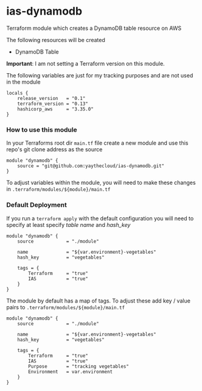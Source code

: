# ias-dynamodb

Terraform module which creates a DynamoDB table resource on AWS

The following resources will be created 

  - DynamoDB Table

**Important**: I am not setting a Terraform version on this module. 

The following variables are just for my tracking purposes and are not used in the module

```
locals {
    release_version   = "0.1"
    terraform_version = "0.13"
    hashicorp_aws     = "3.35.0"
}
```

### How to use this module

In your Terraforms root dir ```main.tf``` file create a new module and use this repo's git clone address as the source

```
module "dynamodb" {
    source = "git@github.com:yaythecloud/ias-dynamodb.git"
}
```

To adjust variables within the module, you will need to make these changes in ```.terraform/modules/${module}/main.tf```

### Default Deployment

If you run a ```terraform apply``` with the default configuration you will need to specify at least specify *table name* and *hash_key*

```
module "dynamodb" {
    source            = "./module"

    name              = "${var.environment}-vegetables"
    hash_key          = "vegetables"

    tags = {
        Terraform     = "true"
        IAS           = "true"
    }
}
```

The module by default has a map of tags. To adjust these add key / value pairs to ```.terraform/modules/${module}/main.tf```

```
module "dynamodb" {
    source            = "./module"

    name              = "${var.environment}-vegetables"
    hash_key          = "vegetables"

    tags = {
        Terraform     = "true"
        IAS           = "true"
        Purpose       = "tracking vegetables"
        Environment   = var.environment
    }
}
```
